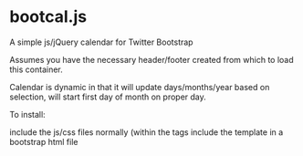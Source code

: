 bootcal.js
==========

A simple js/jQuery calendar for Twitter Bootstrap

Assumes you have the necessary header/footer created from which to load this container.

Calendar is dynamic in that it will update days/months/year based on selection, will start first day of month on proper day.

To install:

include the js/css files normally (within the <body></body> tags
include the template in a bootstrap html file
